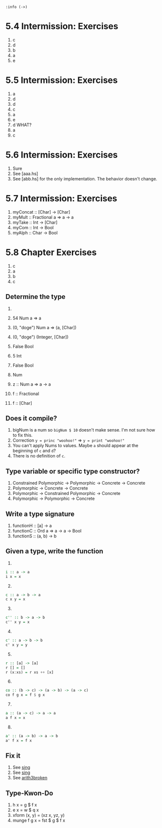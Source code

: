 `:info (->)`

# 5.4 Intermission: Exercises

1. c
2. d
3. b
4. a
5. e

# 5.5 Intermission: Exercises

1. a
2. d
3. d
4. c
5. a
6. e
7. d WHAT?
8. a
9. c

# 5.6 Intermission: Exercises

1. Sure
2. See [aaa.hs]
3. See [abb.hs] for the only implementation. The behavior doesn't change.

# 5.7 Intermission: Exercises

1. myConcat :: [Char] -> [Char]
2. myMult :: Fractional a => a -> a
3. myTake :: Int -> [Char]
4. myCom :: Int -> Bool
5. myAlph :: Char -> Bool


# 5.8 Chapter Exercises

1. c
2. a
3. b
4. c

## Determine the type

1.
  1. 54 Num a => a
  2. (0, "doge") Num a => (a, [Char])
  3. (0, "doge") (Integer, [Char])
  4. False Bool
  5. 5 Int
  6. False Bool

2. Num
3. z :: Num a => a -> a
4. f :: Fractional
5. f :: [Char]

## Does it compile?

1. bigNum is a num so `bigNum $ 10` doesn't make sense. I'm not sure how to fix
   this.
2. Correction `y = princ "woohoo!"` => `y = print "woohoo!"`
3. You can't apply Nums to values. Maybe `a` should appear at the beginning of
   `c` and `d`?
4. There is no definition of `c`.

## Type variable or specific type constructor?

1. Constrained Polymorphic -> Polymorphic -> Concrete -> Concrete
2. Polymorphic -> Concrete -> Concrete
3. Polymorphic -> Constrained Polymorphic -> Concrete
4. Polymorphic -> Polymorphic -> Concrete

## Write a type signature

1. functionH :: [a] -> a
2. functionC :: Ord a => a -> a -> Bool
3. functionS :: (a, b) -> b

## Given a type, write the function

1.
```hs
i :: a -> a
i x = x
```

2.
```hs
c :: a -> b -> a
c x y = x
```

3.
```hs
c'' :: b -> a -> b
c'' x y = x
```

4.
```hs
c' :: a -> b -> b
c' x y = y
```

5.
```hs
r :: [a] -> [a]
r [] = []
r (x:xs) = r xs ++ [x]
```

6.
```hs
co :: (b -> c) -> (a -> b) -> (a -> c)
co f g x = f $ g x
```

7.
```hs
a :: (a -> c) -> a -> a
a f x = x
```

8.
```hs
a' :: (a -> b) -> a -> b
a' f x = f x
```

## Fix it

1.  See [sing](sing.hs)
2.  See [sing](sing.hs)
3.  See [arith3broken](arith3broken.hs)

## Type-Kwon-Do

1. h x = g $ f x
2. e x = w $ q x
3. xform (x, y) = (xz x, yz, y)
4. munge f g x = fst $ g $ f x

